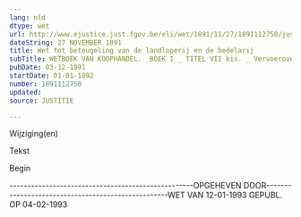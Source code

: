 ```yaml
---
lang: nld
dtype: wet
url: http://www.ejustice.just.fgov.be/eli/wet/1891/11/27/1891112750/justel
dateString: 27 NOVEMBER 1891
title: Wet tot beteugeling van de landloperij en de bedelarij
subTitle: WETBOEK VAN KOOPHANDEL.  BOEK I _ TITEL VII bis. _ Vervoerovereenkomst.
pubDate: 03-12-1891
startDate: 01-01-1892
number: 1891112750
updated: 
source: JUSTITIE

---
```


 
 Wijziging(en) 
 
 
 Tekst 

 
 

 Begin 
 

---------------------------------------------------OPGEHEVEN DOOR---------------------------------------------------WET VAN 12-01-1993 GEPUBL. OP 04-02-1993

